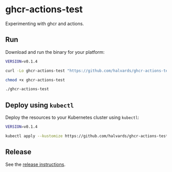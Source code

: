 # ghcr-actions-test

Experimenting with ghcr and actions.

## Run

Download and run the binary for your platform:

```sh
VERSION=v0.1.4

curl -Lo ghcr-actions-test "https://github.com/halvards/ghcr-actions-test/releases/download/$VERSION/ghcr-actions-test_$(uname -s)_$(uname -m)"

chmod +x ghcr-actions-test

./ghcr-actions-test
```

## Deploy using `kubectl`

Deploy the resources to your Kubernetes cluster using `kubectl`:

```sh
VERSION=v0.1.4

kubectl apply --kustomize https://github.com/halvards/ghcr-actions-test.git/manifests?ref=$VERSION
```

## Release

See the [release instructions](docs/release.md).
